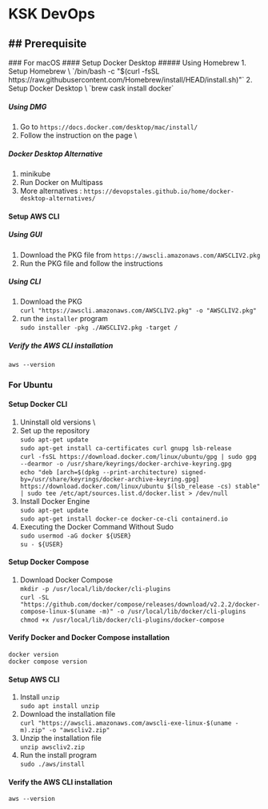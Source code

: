 <h1>KSK DevOps</h1>
<h2>## Prerequisite</h2> 
### For macOS
#### Setup Docker Desktop
##### Using Homebrew
1. Setup Homebrew \
`/bin/bash -c "$(curl -fsSL https://raw.githubusercontent.com/Homebrew/install/HEAD/install.sh)"` 
2. Setup Docker Desktop \
`brew cask install docker` 

##### Using DMG
1. Go to `https://docs.docker.com/desktop/mac/install/` 
2. Follow the instruction on the page \

##### Docker Desktop Alternative
1. minikube 
2. Run Docker on Multipass 
3. More alternatives : `https://devopstales.github.io/home/docker-desktop-alternatives/` 

#### Setup AWS CLI
##### Using GUI
1. Download the PKG file from `https://awscli.amazonaws.com/AWSCLIV2.pkg` 
2. Run the PKG file and follow the instructions 

##### Using CLI
1. Download the PKG \
`curl "https://awscli.amazonaws.com/AWSCLIV2.pkg" -o "AWSCLIV2.pkg"` 
2. run the `installer` program \
`sudo installer -pkg ./AWSCLIV2.pkg -target /` 

##### Verify the AWS CLI installation
`aws --version`

### For Ubuntu
#### Setup Docker CLI
1. Uninstall old versions \
2. Set up the repository \
`sudo apt-get update` \
`sudo apt-get install ca-certificates curl gnupg lsb-release` \
`curl -fsSL https://download.docker.com/linux/ubuntu/gpg | sudo gpg --dearmor -o /usr/share/keyrings/docker-archive-keyring.gpg` \
`echo "deb [arch=$(dpkg --print-architecture) signed-by=/usr/share/keyrings/docker-archive-keyring.gpg] https://download.docker.com/linux/ubuntu $(lsb_release -cs) stable" | sudo tee /etc/apt/sources.list.d/docker.list > /dev/null` 
3. Install Docker Engine \
`sudo apt-get update` \
`sudo apt-get install docker-ce docker-ce-cli containerd.io` 
4. Executing the Docker Command Without Sudo \
`sudo usermod -aG docker ${USER}` \
`su - ${USER}` 

#### Setup Docker Compose
1. Download Docker Compose \
`mkdir -p /usr/local/lib/docker/cli-plugins` \
`curl -SL "https://github.com/docker/compose/releases/download/v2.2.2/docker-compose-linux-$(uname -m)" -o /usr/local/lib/docker/cli-plugins` \
`chmod +x /usr/local/lib/docker/cli-plugins/docker-compose` 

#### Verify Docker and Docker Compose installation
`docker version` \
`docker compose version` 

#### Setup AWS CLI
1. Install `unzip` \
`sudo apt install unzip` 
2. Download the installation file \
`curl "https://awscli.amazonaws.com/awscli-exe-linux-$(uname -m).zip" -o "awscliv2.zip"` 
3. Unzip the installation file \
`unzip awscliv2.zip` 
4. Run the install program \
`sudo ./aws/install` 

#### Verify the AWS CLI installation
`aws --version` 
